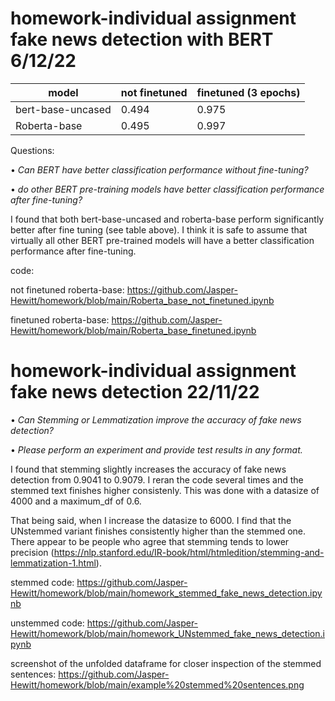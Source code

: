 # homework-individual assignment fake news detection with BERT 6/12/22



| model |  not finetuned   |finetuned (3 epochs) | 
|  ---- |  ----  | ----  |
bert-base-uncased |  0.494 | 0.975 |
Roberta-base |  0.495 | 0.997 |

Questions: 

  • _Can BERT have better classification performance without fine-tuning?_
  
  • _do other BERT pre-training models have better classification performance after fine-tuning?_
  
I found that both bert-base-uncased and roberta-base perform significantly better after fine tuning (see table above). I think it is safe to assume that virtually all other BERT pre-trained models will have a better classification performance after fine-tuning.

code:

not finetuned roberta-base: https://github.com/Jasper-Hewitt/homework/blob/main/Roberta_base_not_finetuned.ipynb

finetuned roberta-base: https://github.com/Jasper-Hewitt/homework/blob/main/Roberta_base_finetuned.ipynb





# homework-individual assignment fake news detection 22/11/22

  • _Can Stemming or Lemmatization improve the accuracy of fake news detection?_
  
  • _Please perform an experiment and provide test results in any format._

I found that stemming slightly increases the accuracy of fake news detection from 0.9041 to 0.9079. I reran the code several times and the stemmed text finishes higher consistenly. This was done with a datasize of 4000 and a maximum_df of 0.6. 

That being said, when I increase the datasize to 6000. I find that the UNstemmed variant finishes consistently higher than the stemmed one. There appear to
be people who agree that stemming tends to lower precision (https://nlp.stanford.edu/IR-book/html/htmledition/stemming-and-lemmatization-1.html).

stemmed code: https://github.com/Jasper-Hewitt/homework/blob/main/homework_stemmed_fake_news_detection.ipynb 

unstemmed code: https://github.com/Jasper-Hewitt/homework/blob/main/homework_UNstemmed_fake_news_detection.ipynb

screenshot of the unfolded dataframe for closer inspection of the stemmed sentences: https://github.com/Jasper-Hewitt/homework/blob/main/example%20stemmed%20sentences.png





